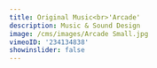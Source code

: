 ```yaml
---
title: Original Music<br>'Arcade'
description: Music & Sound Design
image: /cms/images/Arcade Small.jpg
vimeoID: '234134838'
showinslider: false
---
```















